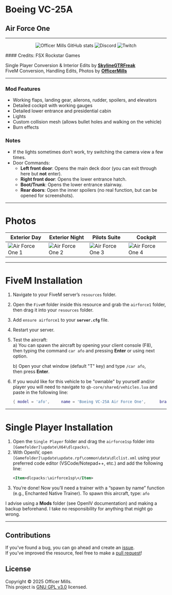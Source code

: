 # Boeing VC-25A

## Air Force One
------------------------------------------------------
<p align="center">
  <img src="https://img.shields.io/github/followers/officermills" alt="Officer Mills GitHub stats"/>
  <img src="https://img.shields.io/discord/%3A1063028749169332284?style=plastic&logo=Discord&logoColor=Red&logoSize=auto&label=Discord&labelColor=Red&color=Red" alt="Discord"/>
  <img src="https://img.shields.io/twitch/status/officermills?style=plastic&logo=Twitch&logoSize=auto&label=Twitch&link=https%3A%2F%2Fwww.twitch.com%2Fofficermills" alt="Twitch"/>
</p>
#### Credits:
FSX  
Rockstar Games  

Single Player Conversion & Interior Edits by **[SkylineGTRFreak](https://www.gta5-mods.com/users/skylinegtrfreak)**  
FiveM Conversion, Handling Edits, Photos by **[OfficerMills](https://discord.gg/OfficerMills)**

------------------------------------------------------

### Mod Features
- Working flaps, landing gear, ailerons, rudder, spoilers, and elevators  
- Detailed cockpit with working gauges  
- Detailed lower entrance and presidential cabin  
- Lights  
- Custom collision mesh (allows bullet holes and walking on the vehicle)  
- Burn effects  

### Notes  
- If the lights sometimes don’t work, try switching the camera view a few times.  
- Door Commands:  
  - **Left front door**: Opens the main deck door (you can exit through here but **not** enter).  
  - **Right front door**: Opens the lower entrance hatch.  
  - **Boot/Trunk**: Opens the lower entrance stairway.  
  - **Rear doors**: Open the inner spoilers (no real function, but can be opened for screenshots).  

------------------------------------------------------
# Photos
| Exterior Day | Exterior Night | Pilots Suite | Cockpit |
|--------------|--------------|--------------|--------------|
| ![Air Force One 1](https://i.imgur.com/EL8JA9H.jpg) | ![Air Force One 2](https://i.imgur.com/PA5GRZn.png) | ![Air Force One 3](https://i.imgur.com/HI2lihh.png) | ![Air Force One 4](https://i.imgur.com/HI2lihh.png) |

------------------------------------------------------

# FiveM Installation
1. Navigate to your FiveM server’s `resources` folder.  
2. Open the `FiveM` folder inside this resource and grab the `airforce1` folder, then drag it into your `resources` folder.  
3. Add `ensure airforce1` to your **`server.cfg`** file.  
4. Restart your server.  
5. Test the aircraft:  
   a) You can spawn the aircraft by opening your client console (F8),  
      then typing the command `car afo` and pressing **Enter** or using next option.  

   b) Open your chat window (default "T" key) and type `/car afo`,  
      then press **Enter**.
6. If you would like for this vehicle to be "ownable" by yourself and/or player you will need to navigate to `qb-core/shared/vehicles.lua` and paste in the following line:
    ```lua
    { model = 'afo',     name = 'Boeing VC-25A Air Force One',      brand = 'Boeing',       price = 3900000000,     category = 'planes',        type = 'plane',     shop = 'none' },
    ```          

------------------------------------------------------

# Single Player Installation
1. Open the `Single Player` folder and drag the `airforce1sp` folder into `[Gamefolder]\update\X64\dlcpacks\`.  
2. With OpenIV, open `[Gamefolder]\update\update.rpf\common\data\dlclist.xml` using your preferred code editor (VSCode/Notepad++, etc.) and add the following line:
   ```xml
   <Item>dlcpacks:\airforce1sp\</Item>
   ```
3. You’re done! Now you’ll need a trainer with a “spawn by name” function (e.g., Enchanted Native Trainer). To spawn this aircraft, type: `afo`

I advise using a **Mods** folder (see OpenIV documentation) and making a backup beforehand. I take no responsibility for anything that might go wrong.

------------------------------------------------------

## Contributions
If you've found a bug, you can go ahead and create an [issue](https://github.com/OfficerMills/Air-Force-One/issues).  
If you've improved the resource, feel free to make a [pull request](https://github.com/OfficerMills/Air-Force-One/pulls)!

## License
Copyright © 2025 Officer Mills.  
This project is [GNU GPL v3.0](https://github.com/OfficerMills/AirForce1/blob/main/LICENSE) licensed.
